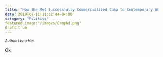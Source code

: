 ```yaml
---
title: "How the Met Successfully Commercialized Camp to Contemporary Audiences"
date: 2019-07-11T11:32:44-04:00
category: "Politics"
featured_image:"/images/CampAd.png"
draft:true
---
```

<sup>*Author: Lena Han*</sup>

Ok
